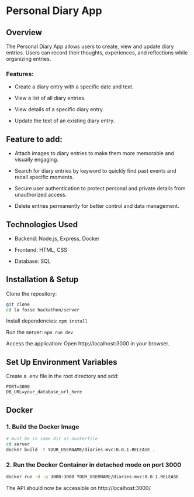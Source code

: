 # Personal Diary App

## Overview

The Personal Diary App allows users to create, view and update diary entries. Users can record their thoughts, experiences, and reflections while organizing entries.

### Features:

- Create a diary entry with a specific date and text.

- View a list of all diary entries.

- View details of a specific diary entry.

- Update the text of an existing diary entry.

## Feature to add:

- Attach images to diary entries to make them more memorable and visually engaging.

- Search for diary entries by keyword to quickly find past events and recall specific moments.

- Secure user authentication to protect personal and private details from unauthorized access.

- Delete entries permanently for better control and data management.


## Technologies Used

- Backend: Node.js, Express, Docker

- Frontend: HTML, CSS

- Database: SQL

## Installation & Setup

Clone the repository:

```bash
git clone
cd la fosse hackathon/server
```

Install dependencies:
`npm install`

Run the server:
`npm run dev`

Access the application:
Open http://localhost:3000 in your browser.


## Set Up Environment Variables
Create a .env file in the root directory and add:
```
PORT=3000
DB_URL=your_database_url_here
```

## Docker

### 1. Build the Docker Image

```bash
# must be in same dir as dockerfile
cd server
docker build -t YOUR_USERNAME/diaries-mvc:0.0.1.RELEASE .
```

### 2. Run the Docker Container in detached mode on port 3000

```bash
docker run -d -p 3000:3000 YOUR_USERNAME/diaries-mvc:0.0.1.RELEASE
```

The API should now be accessible on http://localhost:3000/